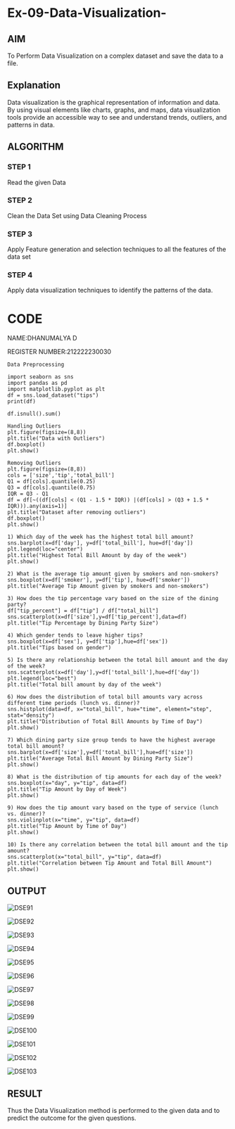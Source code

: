 # Ex-09-Data-Visualization-

## AIM
To Perform Data Visualization on a complex dataset and save the data to a file. 

## Explanation
Data visualization is the graphical representation of information and data. By using visual elements like charts, graphs, and maps, data visualization tools provide an accessible way to see and understand trends, outliers, and patterns in data.

## ALGORITHM
### STEP 1
Read the given Data
### STEP 2
Clean the Data Set using Data Cleaning Process
### STEP 3
Apply Feature generation and selection techniques to all the features of the data set
### STEP 4
Apply data visualization techniques to identify the patterns of the data.

# CODE

NAME:DHANUMALYA D

REGISTER NUMBER:212222230030
```
Data Preprocessing

import seaborn as sns
import pandas as pd
import matplotlib.pyplot as plt
df = sns.load_dataset("tips")
print(df)

df.isnull().sum()

Handling Outliers
plt.figure(figsize=(8,8))
plt.title("Data with Outliers")
df.boxplot()
plt.show()

Removing Outliers
plt.figure(figsize=(8,8))
cols = ['size','tip','total_bill']
Q1 = df[cols].quantile(0.25)
Q3 = df[cols].quantile(0.75)
IQR = Q3 - Q1
df = df[~((df[cols] < (Q1 - 1.5 * IQR)) |(df[cols] > (Q3 + 1.5 * IQR))).any(axis=1)]
plt.title("Dataset after removing outliers")
df.boxplot()
plt.show()

1) Which day of the week has the highest total bill amount?
sns.barplot(x=df['day'], y=df['total_bill'], hue=df['day'])
plt.legend(loc="center")
plt.title("Highest Total Bill Amount by day of the week")
plt.show()

2) What is the average tip amount given by smokers and non-smokers?
sns.boxplot(x=df['smoker'], y=df['tip'], hue=df['smoker'])
plt.title("Average Tip Amount given by smokers and non-smokers")

3) How does the tip percentage vary based on the size of the dining party?
df["tip_percent"] = df["tip"] / df["total_bill"]
sns.scatterplot(x=df['size'],y=df['tip_percent'],data=df)
plt.title("Tip Percentage by Dining Party Size")

4) Which gender tends to leave higher tips?
sns.boxplot(x=df['sex'], y=df['tip'],hue=df['sex'])
plt.title("Tips based on gender")

5) Is there any relationship between the total bill amount and the day of the week?
sns.scatterplot(x=df['day'],y=df['total_bill'],hue=df['day'])
plt.legend(loc="best")
plt.title("Total bill amount by day of the week")

6) How does the distribution of total bill amounts vary across different time periods (lunch vs. dinner)?
sns.histplot(data=df, x="total_bill", hue="time", element="step", stat="density")
plt.title("Distribution of Total Bill Amounts by Time of Day")
plt.show()

7) Which dining party size group tends to have the highest average total bill amount?
sns.barplot(x=df['size'],y=df['total_bill'],hue=df['size'])
plt.title("Average Total Bill Amount by Dining Party Size")
plt.show()

8) What is the distribution of tip amounts for each day of the week?
sns.boxplot(x="day", y="tip", data=df)
plt.title("Tip Amount by Day of Week")
plt.show()

9) How does the tip amount vary based on the type of service (lunch vs. dinner)?
sns.violinplot(x="time", y="tip", data=df)
plt.title("Tip Amount by Time of Day")
plt.show()

10) Is there any correlation between the total bill amount and the tip amount?
sns.scatterplot(x="total_bill", y="tip", data=df)
plt.title("Correlation between Tip Amount and Total Bill Amount")
plt.show()
```
## OUTPUT

![DSE91](https://github.com/Dhanudhanaraj/Ex-08-Data-Visualization_1/assets/119218812/37685db4-eed5-4b9c-84ea-a2ea48628d2c)

![DSE92](https://github.com/Dhanudhanaraj/Ex-08-Data-Visualization_1/assets/119218812/4e50dc4d-f75e-415f-a0e0-76065ea56cac)

![DSE93](https://github.com/Dhanudhanaraj/Ex-08-Data-Visualization_1/assets/119218812/b03d353b-2f95-4cd7-b3c2-01fc2510dde7)

![DSE94](https://github.com/Dhanudhanaraj/Ex-08-Data-Visualization_1/assets/119218812/2972fbd0-3799-47c6-8d46-14db6adf2528)

![DSE95](https://github.com/Dhanudhanaraj/Ex-08-Data-Visualization_1/assets/119218812/0978d45a-cfcf-4ec4-b579-5baab0256494)

![DSE96](https://github.com/Dhanudhanaraj/Ex-08-Data-Visualization_1/assets/119218812/988cd91c-0b1f-4ca4-a699-40fb09ef547d)

![DSE97](https://github.com/Dhanudhanaraj/Ex-08-Data-Visualization_1/assets/119218812/9ca4deb5-821c-47c6-bd62-be17affac052)

![DSE98](https://github.com/Dhanudhanaraj/Ex-08-Data-Visualization_1/assets/119218812/ccc5cb09-f517-4c29-9c53-3b6f15f51718)

![DSE99](https://github.com/Dhanudhanaraj/Ex-08-Data-Visualization_1/assets/119218812/9a8efb33-7d59-4cdf-91ae-f9ea2d4bd47a)

![DSE100](https://github.com/Dhanudhanaraj/Ex-08-Data-Visualization_1/assets/119218812/716c0020-fbda-4b5c-83ee-cc1163575ab9)

![DSE101](https://github.com/Dhanudhanaraj/Ex-08-Data-Visualization_1/assets/119218812/d8cba0cd-a9b2-4a28-9b2f-32d9819b495a)

![DSE102](https://github.com/Dhanudhanaraj/Ex-08-Data-Visualization_1/assets/119218812/0e49037c-cb30-47ea-a66e-3b343e62feee)

![DSE103](https://github.com/Dhanudhanaraj/Ex-08-Data-Visualization_1/assets/119218812/77e3964f-6b3d-43a9-a083-f9e306f1645c)

## RESULT

Thus the  Data Visualization method is performed to the given data and to predict the outcome for the given questions.
